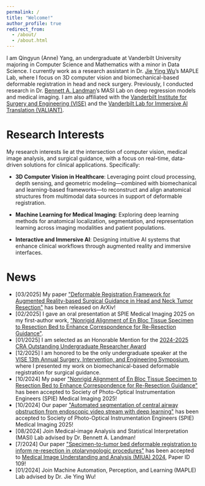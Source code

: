 ```yaml
---
permalink: /
title: "Welcome!"
author_profile: true
redirect_from: 
  - /about/
  - /about.html
---
```


<!-- This is the front page of a website that is powered by the [Academic Pages template](https://github.com/academicpages/academicpages.github.io) and hosted on GitHub pages. [GitHub pages](https://pages.github.com) is a free service in which websites are built and hosted from code and data stored in a GitHub repository, automatically updating when a new commit is made to the repository. This template was forked from the [Minimal Mistakes Jekyll Theme](https://mmistakes.github.io/minimal-mistakes/) created by Michael Rose, and then extended to support the kinds of content that academics have: publications, talks, teaching, a portfolio, blog posts, and a dynamically-generated CV. You can fork [this template](https://github.com/academicpages/academicpages.github.io) right now, modify the configuration and markdown files, add your own PDFs and other content, and have your own site for free, with no ads! -->

I am Qingyun (Anne) Yang, an undergraduate at Vanderbilt University majoring in Computer Science and Mathematics with a minor in Data Science. I currently work as a research assistant in Dr. [Jie Ying Wu](https://engineering.vanderbilt.edu/bio/?pid=jieying-wu)’s MAPLE Lab, where I focus on 3D computer vision and biomechanical-based deformable registration in head and neck surgery. Previously, I conducted research in Dr. [Bennett A. Landman](https://www.vanderbilt.edu/vise/visepeople/bennett-landman/)’s MASI Lab on deep regression models and medical imaging. I am also affiliated with the [Vanderbilt Institute for Surgery and Engineering (VISE)](https://www.vanderbilt.edu/vise/) and the [Vanderbilt Lab for Immersive AI Translation (VALIANT)](https://www.vanderbilt.edu/valiant/).

Research Interests
======
<!-- Like many other Jekyll-based GitHub Pages templates, Academic Pages makes you separate the website's content from its form. The content & metadata of your website are in structured markdown files, while various other files constitute the theme, specifying how to transform that content & metadata into HTML pages. You keep these various markdown (.md), YAML (.yml), HTML, and CSS files in a public GitHub repository. Each time you commit and push an update to the repository, the [GitHub pages](https://pages.github.com/) service creates static HTML pages based on these files, which are hosted on GitHub's servers free of charge.

Many of the features of dynamic content management systems (like Wordpress) can be achieved in this fashion, using a fraction of the computational resources and with far less vulnerability to hacking and DDoSing. You can also modify the theme to your heart's content without touching the content of your site. If you get to a point where you've broken something in Jekyll/HTML/CSS beyond repair, your markdown files describing your talks, publications, etc. are safe. You can rollback the changes or even delete the repository and start over - just be sure to save the markdown files! Finally, you can also write scripts that process the structured data on the site, such as [this one](https://github.com/academicpages/academicpages.github.io/blob/master/talkmap.ipynb) that analyzes metadata in pages about talks to display [a map of every location you've given a talk](https://academicpages.github.io/talkmap.html). -->

My research interests lie at the intersection of computer vision, medical image analysis, and surgical guidance, with a focus on real-time, data-driven solutions for clinical applications. Specifically:

- **3D Computer Vision in Healthcare**: Leveraging point cloud processing, depth sensing, and geometric modeling—combined with biomechanical and learning-based frameworks—to reconstruct and align anatomical structures from multimodal data sources in support of deformable registration.

- **Machine Learning for Medical Imaging**: Exploring deep learning methods for anatomical localization, segmentation, and representation learning across imaging modalities and patient populations.

- **Interactive and Immersive AI**: Designing intuitive AI systems that enhance clinical workflows through augmented reality and immersive interfaces.

News
======
- [03/2025] My paper ["Deformable Registration Framework for Augmented Reality-based Surgical Guidance in Head and Neck Tumor Resection"](https://arxiv.org/abs/2503.08802) has been released on ArXiv!
- [02/2025] I gave an oral presentation at SPIE Medical Imaging 2025 on my first-author work, ["Nonrigid Alignment of En Bloc Tissue Specimen to Resection Bed to Enhance Correspondence for Re-Resection Guidance"](https://www.spiedigitallibrary.org/conference-proceedings-of-spie/13408/1340811/Nonrigid-alignment-of-en-bloc-tissue-specimen-to-resection-bed/10.1117/12.3047043.short).
- [01/2025] I am selected as an Honorable Mention for the [2024-2025 CRA Outstanding Undergraduate Researcher Award](https://cra.org/about/awards/outstanding-undergraduate-researcher-award/)
- [12/2025] I am honored to be the only undergraduate speaker at the [VISE 13th Annual Surgery, Intervention, and Engineering Symposium](https://www.vanderbilt.edu/vise/symposium-schedule/), where I presented my work on biomechanical-based deformable registration for surgical guidance.
- [10/2024] My paper ["Nonrigid Alignment of En Bloc Tissue Specimen to Resection Bed to Enhance Correspondence for Re-Resection Guidance"](https://www.spiedigitallibrary.org/conference-proceedings-of-spie/13408/1340811/Nonrigid-alignment-of-en-bloc-tissue-specimen-to-resection-bed/10.1117/12.3047043.short) has been accepted to Society of Photo-Optical Instrumentation Engineers (SPIE) Medical Imaging 2025!
- [10/2024] Our paper ["Automated segmentation of central airway obstruction from endoscopic video stream with deep learning"](https://www.spiedigitallibrary.org/conference-proceedings-of-spie/13408/3047413/Automated-segmentation-of-central-airway-obstruction-from-endoscopic-video-stream/10.1117/12.3047413.short) has been accepted to Society of Photo-Optical Instrumentation Engineers (SPIE) Medical Imaging 2025!
- [08/2024] Join Medical-image Analysis and Statistical Interpretation (MASI) Lab advised by Dr. Bennett A. Landman!
- [7/2024] Our paper ["Specimen-to-tumor bed deformable registration to inform re-resection in otolaryngologic procedures"](chrome-extension://efaidnbmnnnibpcajpcglclefindmkaj/https://miua2024.github.io/docs/MIUA_Programme_Final.pdf) has been accepted to [Medical Image Understanding and Analysis (MIUA) 2024](https://www.frontiersin.org/books/Medical_Image_Understanding_and_Analysis/12759), Paper ID 109!
- [01/2024] Join Machine Automation, Perception, and Learning (MAPLE) Lab advised by Dr. Jie Ying Wu!

<!-- 1. Register a GitHub account if you don't have one and confirm your e-mail (required!)
1. Fork [this template](https://github.com/academicpages/academicpages.github.io) by clicking the "Use this template" button in the top right. 
1. Go to the repository's settings (rightmost item in the tabs that start with "Code", should be below "Unwatch"). Rename the repository "[your GitHub username].github.io", which will also be your website's URL.
1. Set site-wide configuration and create content & metadata (see below -- also see [this set of diffs](http://archive.is/3TPas) showing what files were changed to set up [an example site](https://getorg-testacct.github.io) for a user with the username "getorg-testacct")
1. Upload any files (like PDFs, .zip files, etc.) to the files/ directory. They will appear at https://[your GitHub username].github.io/files/example.pdf.  
1. Check status by going to the repository settings, in the "GitHub pages" section -->

<!-- Site-wide configuration
------
The main configuration file for the site is in the base directory in [_config.yml](https://github.com/academicpages/academicpages.github.io/blob/master/_config.yml), which defines the content in the sidebars and other site-wide features. You will need to replace the default variables with ones about yourself and your site's github repository. The configuration file for the top menu is in [_data/navigation.yml](https://github.com/academicpages/academicpages.github.io/blob/master/_data/navigation.yml). For example, if you don't have a portfolio or blog posts, you can remove those items from that navigation.yml file to remove them from the header. 

Create content & metadata
------
For site content, there is one markdown file for each type of content, which are stored in directories like _publications, _talks, _posts, _teaching, or _pages. For example, each talk is a markdown file in the [_talks directory](https://github.com/academicpages/academicpages.github.io/tree/master/_talks). At the top of each markdown file is structured data in YAML about the talk, which the theme will parse to do lots of cool stuff. The same structured data about a talk is used to generate the list of talks on the [Talks page](https://academicpages.github.io/talks), each [individual page](https://academicpages.github.io/talks/2012-03-01-talk-1) for specific talks, the talks section for the [CV page](https://academicpages.github.io/cv), and the [map of places you've given a talk](https://academicpages.github.io/talkmap.html) (if you run this [python file](https://github.com/academicpages/academicpages.github.io/blob/master/talkmap.py) or [Jupyter notebook](https://github.com/academicpages/academicpages.github.io/blob/master/talkmap.ipynb), which creates the HTML for the map based on the contents of the _talks directory).

**Markdown generator**

The repository includes [a set of Jupyter notebooks](https://github.com/academicpages/academicpages.github.io/tree/master/markdown_generator
) that converts a CSV containing structured data about talks or presentations into individual markdown files that will be properly formatted for the Academic Pages template. The sample CSVs in that directory are the ones I used to create my own personal website at stuartgeiger.com. My usual workflow is that I keep a spreadsheet of my publications and talks, then run the code in these notebooks to generate the markdown files, then commit and push them to the GitHub repository.

How to edit your site's GitHub repository
------
Many people use a git client to create files on their local computer and then push them to GitHub's servers. If you are not familiar with git, you can directly edit these configuration and markdown files directly in the github.com interface. Navigate to a file (like [this one](https://github.com/academicpages/academicpages.github.io/blob/master/_talks/2012-03-01-talk-1.md) and click the pencil icon in the top right of the content preview (to the right of the "Raw | Blame | History" buttons). You can delete a file by clicking the trashcan icon to the right of the pencil icon. You can also create new files or upload files by navigating to a directory and clicking the "Create new file" or "Upload files" buttons. 

Example: editing a markdown file for a talk
![Editing a markdown file for a talk](/images/editing-talk.png)

For more info
------
More info about configuring Academic Pages can be found in [the guide](https://academicpages.github.io/markdown/), the [growing wiki](https://github.com/academicpages/academicpages.github.io/wiki), and you can always [ask a question on GitHub](https://github.com/academicpages/academicpages.github.io/discussions). The [guides for the Minimal Mistakes theme](https://mmistakes.github.io/minimal-mistakes/docs/configuration/) (which this theme was forked from) might also be helpful. -->
